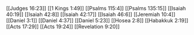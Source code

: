 [[Judges 16:23]]
[[1 Kings 1:49]]
[[Psalms 115:4]]
[[Psalms 135:15]]
[[Isaiah 40:19]]
[[Isaiah 42:8]]
[[Isaiah 42:17]]
[[Isaiah 46:6]]
[[Jeremiah 10:4]]
[[Daniel 3:1]]
[[Daniel 4:37]]
[[Daniel 5:23]]
[[Hosea 2:8]]
[[Habakkuk 2:19]]
[[Acts 17:29]]
[[Acts 19:24]]
[[Revelation 9:20]]
